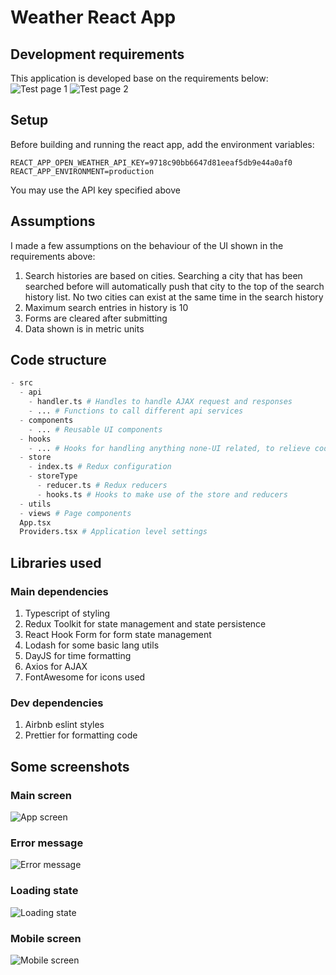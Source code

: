 # Weather React App

## Development requirements

This application is developed base on the requirements below:
![Test page 1](./README/test-pg-1.png)
![Test page 2](./README/test-pg-2.png)

## Setup

Before building and running the react app, add the environment variables:

```
REACT_APP_OPEN_WEATHER_API_KEY=9718c90bb6647d81eeaf5db9e44a0af0
REACT_APP_ENVIRONMENT=production
```

You may use the API key specified above

## Assumptions

I made a few assumptions on the behaviour of the UI shown in the requirements above:

1. Search histories are based on cities. Searching a city that has been searched before will automatically push that city to the top of the search history list. No two cities can exist at the same time in the search history
2. Maximum search entries in history is 10
3. Forms are cleared after submitting
4. Data shown is in metric units

## Code structure

```python
- src
  - api
    - handler.ts # Handles to handle AJAX request and responses
    - ... # Functions to call different api services
  - components
    - ... # Reusable UI components
  - hooks
    - ... # Hooks for handling anything none-UI related, to relieve code clutter in UI code
  - store
    - index.ts # Redux configuration
    - storeType
      - reducer.ts # Redux reducers
      - hooks.ts # Hooks to make use of the store and reducers
  - utils
  - views # Page components
  App.tsx
  Providers.tsx # Application level settings
```

## Libraries used

### Main dependencies

1. Typescript of styling
2. Redux Toolkit for state management and state persistence
3. React Hook Form for form state management
4. Lodash for some basic lang utils
5. DayJS for time formatting
6. Axios for AJAX
7. FontAwesome for icons used

### Dev dependencies

1. Airbnb eslint styles
2. Prettier for formatting code

## Some screenshots

### Main screen

![App screen](./README/app-screen.png)

### Error message

![Error message](./README/app-error.png)

### Loading state

![Loading state](./README/app-loading.png)

### Mobile screen

![Mobile screen](./README/app-mobile.png)
